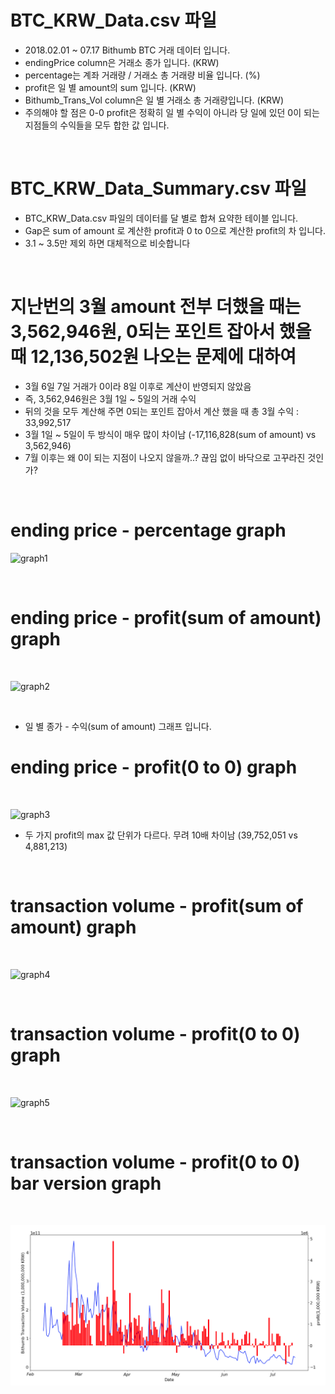 # BTC_KRW_Data.csv 파일

- 2018.02.01 ~ 07.17 Bithumb BTC 거래 데이터 입니다.
- endingPrice column은 거래소 종가 입니다. (KRW)
- percentage는 계좌 거래량 / 거래소 총 거래량 비율 입니다. (%)
- profit은 일 별 amount의 sum 입니다. (KRW)
- Bithumb_Trans_Vol column은 일 별 거래소 총 거래량입니다. (KRW)
- 주의해야 할 점은 0-0 profit은 정확히 일 별 수익이 아니라 당 일에 있던 0이 되는 지점들의 수익들을 모두 합한 값 입니다.

<br>

# BTC_KRW_Data_Summary.csv 파일

- BTC_KRW_Data.csv 파일의 데이터를 달 별로 합쳐 요약한 테이블 입니다.
- Gap은 sum of amount 로 계산한 profit과 0 to 0으로 계산한 profit의 차 입니다.
- 3.1 ~ 3.5만 제외 하면 대체적으로 비슷합니다

<br>

# 지난번의 3월 amount 전부 더했을 때는 3,562,946원, 0되는 포인트 잡아서 했을 때 12,136,502원 나오는 문제에 대하여

- 3월 6일 7일 거래가 0이라 8일 이후로 계산이 반영되지 않았음
- 즉, 3,562,946원은 3월 1일 ~ 5일의 거래 수익
- 뒤의 것을 모두 계산해 주면 0되는 포인트 잡아서 계산 했을 때 총 3월 수익 : 33,992,517
- 3월 1일 ~ 5일이 두 방식이 매우 많이 차이남 (-17,116,828(sum of amount) vs 3,562,946)
- 7월 이후는 왜 0이 되는 지점이 나오지 않을까..? 끊임 없이 바닥으로 고꾸라진 것인가?

<br>

# ending price - percentage graph

![graph1](../endingPrice/graph/Bithumb-BTC2018-ending_price-percentage.png)

<br>

# ending price - profit(sum of amount) graph

<br>

![graph2](../endingPrice/graph/Bithumb-BTC2018-ending_price-profit(sum_of_amount).png)

<br>

- 일 별 종가 - 수익(sum of amount) 그래프 입니다.

# ending price - profit(0 to 0) graph

<br>

![graph3](../endingPrice/graph/Bithumb-BTC2018-ending_price-profit(0to0).png)

- 두 가지 profit의 max 값 단위가 다르다. 무려 10배 차이남 (39,752,051 vs 4,881,213)

<br>

# transaction volume - profit(sum of amount) graph

<br>

![graph4](../endingPrice/graph/Bithumb-BTC2018-bithumb_Trans_Vol-profit(sum_of_amount).png)

<br>

# transaction volume - profit(0 to 0) graph

<br>

![graph5](../endingPrice/graph/Bithumb-BTC2018-bithumb_Trans_Vol-profit(0to0).png)

<br>

# transaction volume - profit(0 to 0) bar version graph

<br>

![graph5](../endingPrice/graph/barVersion.png)

<br>